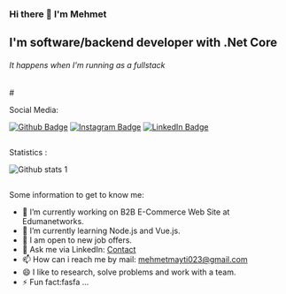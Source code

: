 ### Hi there 👋 I'm Mehmet
## I'm software/backend developer with .Net Core
<h6>It happens when I'm running as a fullstack</h6>
#



Social Media:


[![Github Badge](https://img.shields.io/badge/-Github-000?style=quare&labelColor=000&logo=Github&logoColor=white&link=link)](https://github.com/mehmetmayti) 
[![Instagram Badge](https://img.shields.io/badge/-Instagram-C13584?style=flat-quare&labelColor=C13584&logo=instagram&logoColor=white&link=link)](https://www.instagram.com/mehmet_mayti/)
[![LinkedIn Badge](https://img.shields.io/badge/-LinkedIn-000?style=quare&labelColor=000&logo=LinkedIn&logoColor=blue&link=link)](https://github.com/mehmetmayti) 

##

Statistics :
<!--
Github istatistikleri
-->
![Github stats 1](https://github-readme-stats.vercel.app/api?username=mehmetmayti&show_icons=true&theme=gradient)


##
<!--
**mehmetmayti/mehmetmayti** is a ✨ _special_ ✨ repository because its `README.md` (this file) appears on your GitHub profile.
-->
Some information to get to know me:

- 🔭 I’m currently working on B2B E-Commerce Web Site at Edumanetworks.
- 🌱 I’m currently learning Node.js and Vue.js.
- 👯 I am open to new job offers.
- 💬 Ask me via LinkedIn: <a href="https://www.linkedin.com/in/mehmetmayti/" target="blank">Contact</a>
- 📫 How can i reach me by mail: mehmetmayti023@gmail.com
- 😄 I like to research, solve problems and work with a team.
- ⚡ Fun fact:fasfa ...


